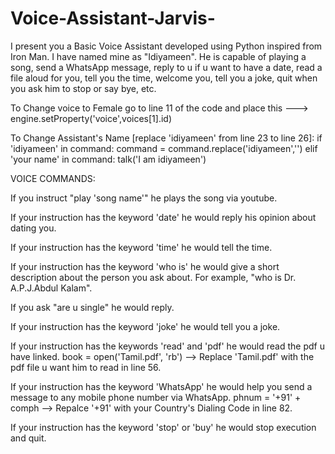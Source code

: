 # Voice-Assistant-Jarvis-
I present you a Basic Voice Assistant developed using Python inspired from Iron Man. I have named mine as "Idiyameen". He is capable of playing a song, send a WhatsApp message, reply to u if u want to have a date, read a file aloud for you, tell you the time, welcome you, tell you a joke, quit when you ask him to stop or say bye, etc.

To Change voice to Female go to line 11 of the code and place this --->  engine.setProperty('voice',voices[1].id)

To Change Assistant's Name [replace 'idiyameen' from line 23 to line 26]:
            if 'idiyameen' in command:
                command = command.replace('idiyameen','')
            elif 'your name' in command:
                talk('I am idiyameen')
                
VOICE COMMANDS:

If you instruct "play 'song name'" he plays the song via youtube.

If your instruction has the keyword 'date' he would reply his opinion about dating you.

If your instruction has the keyword 'time' he would tell the time.

If your instruction has the keyword 'who is' he would give a short description about the person you ask about. For example, "who is Dr. A.P.J.Abdul Kalam".

If you ask "are u single" he would reply.

If your instruction has the keyword 'joke' he would tell you a joke.

If your instruction has the keywords 'read' and 'pdf' he would read the pdf u have linked.
     book = open('Tamil.pdf', 'rb') --> Replace 'Tamil.pdf' with the pdf file u want him to read in line 56.

If your instruction has the keyword 'WhatsApp' he would help you send a message to any mobile phone number via WhatsApp.
     phnum = '+91' + comph --> Repalce '+91' with your Country's Dialing Code in line 82.

If your instruction has the keyword 'stop' or 'buy' he would stop execution and quit. 
     


